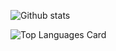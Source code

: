 

<a href="https://www.linkedin.com/in/rita-bindal-739b4a172/">
 
</a>

<!--
**Rita63/Rita63** is a ✨ _special_ ✨ repository because its `README.md` (this file) appears on your GitHub profile.

Here are some ideas to get you started:

- 🔭 I’m currently working on ...
- 🌱 I’m currently learning ...
- 👯 I’m looking to collaborate on ...
- 🤔 I’m looking for help with ...
- 💬 Ask me about ...
- 📫 How to reach me: ..
- 😄 Pronouns: ...
- ⚡ Fun fact: ...

-->
![Github stats](https://github-readme-stats.vercel.app/api?username=Rita63&theme=highcontrast&show_icons=true&count_private=true)



![Top Languages Card](https://github-readme-stats.vercel.app/api/top-langs/?username=Rita63&hide=javascript,html)
